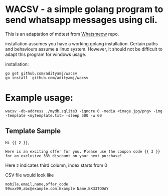 # WACSV - a simple golang program to send whatsapp messages using cli.

This is an adaptation of mdtest from [Whatsmeow](https://github.com/tulir/whatsmeow) repo.

installation assumes you have a working golang installation. Certain paths and behaviours assume a linux system. However, it should not be difficult to adapt this program for windows usage.

installation:

    go get github.com/adityamj/wacsv
    go install  github.com/adityamj/wacsv
    
# Example usage:
    wacsv -db-address ./mydb.sqlite3 -ignore 0 -media <image.jpg/png> -img -template <mytemplate.txt> -sleep 500 -w 60

## Template Sample
    
    Hi {{ 2 }},
    
    Here is an exciting offer for you. Please use the coupon code {{ 3 }} for an exclusive 33% discount on your next purchase!
    

Here `2` indicates third column, index starts from 0

CSV file would look like

    mobile,email,name,offer_code
    99xxx99,abc@example.com,Example Name,EX33TODAY

